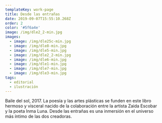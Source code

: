 ```yaml
---
templateKey: work-page
title: Desde las entrañas
date: 2019-09-07T15:55:10.268Z
order: 2
color: '#5f6a4e'
image: /img/dle2_2-min.jpg
images:
  - image: /img/dle25c-min.jpg
  - image: /img/dle8-min.jpg
  - image: /img/dle5-min.jpg
  - image: /img/dle2_2-min.jpg
  - image: /img/dle6-min.jpg
  - image: /img/dle1-min.jpg
  - image: /img/dle7-min.jpg
  - image: /img/dle3-min.jpg
tags:
  - editorial
  - ilustración
---
```

Baile del sol, 2017. La poesía y las artes plásticas se funden en este libro hermoso y visceral nacido de la colaboración entre la artista Zaida Escobar y la poeta Inma Luna. Desde las entrañas es una inmersión en el universo más íntimo de las dos creadoras.
